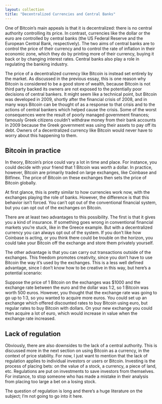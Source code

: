 ```yaml
---
layout: collection
title: "Decentralized Currencies and Central Banks"
---
```


<p>One of Bitcoin’s main appeals is that it is decentralized: there is no central authority controlling its price. In contrast, currencies like the dollar or the euro are controlled by central banks (the US Federal Reserve and the European Central Bank, respectively). The two aims of central banks are to control the price of their currency and to control the rate of inflation in their economic zone, which they do by printing more of their currency, buying it back or by changing interest rates. Central banks also play a role in regulating the banking industry.</p>

<p>The price of a decentralized currency like Bitcoin is instead set entirely by the market. As discussed in the previous essay, this is one reason why Bitcoin is considered to be a good store of wealth, because Bitcoin is not third party backed its owners are not exposed to the potentially poor decisions of central bankers. It might seem like a technical point, but Bitcoin was developed in 2009, shortly after the financial crisis of 2008, and in many ways Bitcoin can be thought of as a response to that crisis and to the actions of central bankers which helped cause the crisis. Some of the worst consequences were the result of poorly managed government finances; famously Greek citizens couldn’t withdraw money from their bank accounts in 2009 because the Greek government was using their assets to pay off its debt. Owners of a decentralized currency like Bitcoin would never have to worry about this happening to them.</p>

<h2>Bitcoin in practice</h2>

<p>In theory, Bitcoin’s price could vary a lot in time and place. For instance, you could decide with your friend that 1 Bitcoin was worth a dollar. In practice, however, Bitcoin are primarily traded on large exchanges, like Coinbase and Bitfinex. The price of Bitcoin on these exchanges then sets the price of Bitcoin globally.</p>

<p>At first glance, this is pretty similar to how currencies work now, with the exchanges playing the role of banks. However, the difference is that this behavior isn’t forced. You can’t opt out of the conventional financial system, but you can opt out of the exchanges on Bitcoin.</p>

<p>There are at least two advantages to this possibility. The first is that it gives you a kind of insurance. If something goes wrong in conventional financial markets you’re stuck, like in the Greece example. But with a decentralized currency you can always opt out of the system. If you don’t like how Coinbase is acting, or you think there could be trouble on the horizon, you could take your Bitcoin off the exchange and store them privately yourself.</p>

<p>The other advantage is that you can carry out transactions outside of the exchanges. This freedom promotes creativity, since you don’t have to use Bitcoin the way it’s used by the exchanges. This is a less well defined advantage, since I don’t know how to be creative in this way, but here’s a potential scenario:</p>

<p>Suppose the price of 1 Bitcoin on the exchanges was $1000 and the exchange rate between the euro and the dollar was 1:2, so 1 Bitcoin was worth 500 euros. However, you thought that the exchange rate was going to go up to 1:3, so you wanted to acquire more euros. You could set up an exchange which offered discounted rates to buy Bitcoin using euro, but regular rates to buy Bitcoin with dollars. On your new exchange you could then acquire a lot of euro, which would increase in value when the exchange rate increased.</p>

<h2>Lack of regulation</h2>

<p>Obviously, there are also downsides to the lack of a central authority. This is discussed more in the next section on using Bitcoin as a currency, in the context of price stability. For now, I just want to mention that the lack of regulation applies to individual investors or users or Bitcoin. Investing is the process of placing bets: on the value of a stock, a currency, a piece of land, etc. Regulations are put on investments to save investors from themselves. For instance, to stop someone who has made a mistake in their analysis from placing too large a bet on a losing stock.</p>

<p>The question of regulation is long and there’s a huge literature on the subject; I’m not going to go into it here.</p>















